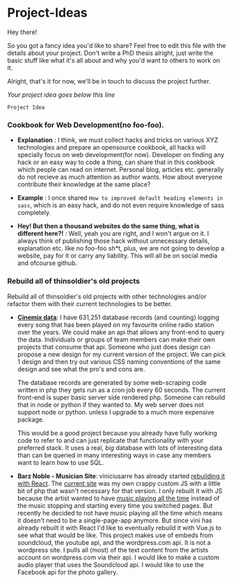 # Project-Ideas

Hey there! 

So you got a fancy idea you'd like to share? Feel free to edit this file with the details about your project. Don't write a PhD thesis alright, just write the basic stuff like what it's all about and why you'd want to others to work on it.

Alright, that's it for now, we'll be in touch to discuss the project further. 

*Your project idea goes below this line* 

`Project Idea`
### Cookbook for Web Development(no foo-foo).

- **Explanation** : I think, we must collect hacks and tricks on various XYZ technologies and prepare an opensource cookbook, all hacks will specially focus on web development(for now). Developer on finding any hack or an easy way to code a thing, can share that in this cookbook which people can read on internet.
Personal blog, articles etc. generally do not recieve as much attention as author wants. How about everyone contribute their knowledge at the same place?

- **Example** : I once shared `How to improved default heading elements in sass`, which is an easy hack, and do not even require knowledge of sass completely.

- **Hey! But then a thousand websites do the same thing, what is different here?!** : Well, yeah you are right, and I won't argue on it. I always think of publishing those hack without unnecessary details, explanation etc. like no foo-foo sh\*t, plus, we are not going to develop a website, pay for it or carry any liability. This will all be on social media and ofcourse github.


### Rebuild all of thinsoldier's old projects

Rebuild all of thinsoldier's old projects with other technologies and/or refactor them with their current technologies to be better.

- **[Cinemix data](http://thinsoldier.com/cinemix/)**: I have 631,251 database records (and counting) logging every song that has been played on my favourite online radio station over the years. We could make an api that allows any front-end to query the data. Individuals or groups of team members can make their own projects that consume that api. Someone who just does design can propose a new design for my current version of the project. We can pick 1 design and then try out various CSS naming conventions of the same design and see what the pro's and cons are.  
  
  The database records are generated by some web-scraping code written in php they gets run as a cron job every 60 seconds. The current front-end is super basic server side rendered php. Someone can rebuild that in node or python if they wanted to. My web server does not support node or python. unless I upgrade to a much more expensive package.
  
  This would be a good project because you already have fully working code to refer to and can just replicate that functionality with your preferred stack. It uses a real, _big_ database with lots of interesting data than can be queried in many interesting ways in case any members want to learn how to use SQL.
  
  
- **Barz Noble - Musician Site**: viniciusarre has already started [rebuilding it with React](http://vivid.thinsoldier.com/). The [current site](http://www.barznoble.com/) was my own crappy custom JS with a little bit of php that wasn't necessary for that version. I only rebuilt it with JS because the artist wanted to have [music playing all the time](http://www.barznoble.com/x/1.37/) instead of the music stopping and starting every time you switched pages. But recently he decided to not have music playing all the time which means it doesn't need to be a single-page-app anymore. But since vini has already rebuilt it with React I'd like to eventually rebuild it with Vue.js to see what that would be like. This project makes use of embeds from soundcloud, the youtube api, and the wordpress.com api. It is not a wordpress site. I pulls all (most) of the text content from the artists account on wordpress.com via their api. I would like to make a custom audio player that uses the Soundcloud api. I would like to use the Facebook api for the photo gallery.
